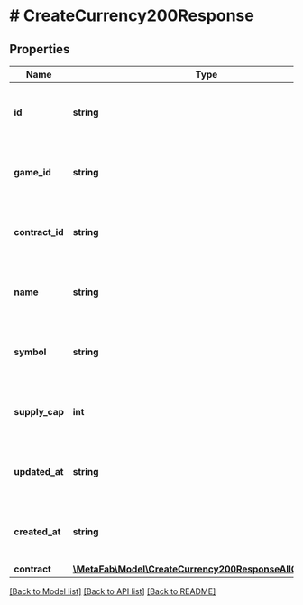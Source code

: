 # # CreateCurrency200Response

## Properties

Name | Type | Description | Notes
------------ | ------------- | ------------- | -------------
**id** | **string** | This field has not had a description added. | [optional]
**game_id** | **string** | This field has not had a description added. | [optional]
**contract_id** | **string** | This field has not had a description added. | [optional]
**name** | **string** | This field has not had a description added. | [optional]
**symbol** | **string** | This field has not had a description added. | [optional]
**supply_cap** | **int** | This field has not had a description added. | [optional]
**updated_at** | **string** | This field has not had a description added. | [optional]
**created_at** | **string** | This field has not had a description added. | [optional]
**contract** | [**\MetaFab\Model\CreateCurrency200ResponseAllOfContract**](CreateCurrency200ResponseAllOfContract.md) |  | [optional]

[[Back to Model list]](../../README.md#models) [[Back to API list]](../../README.md#endpoints) [[Back to README]](../../README.md)
